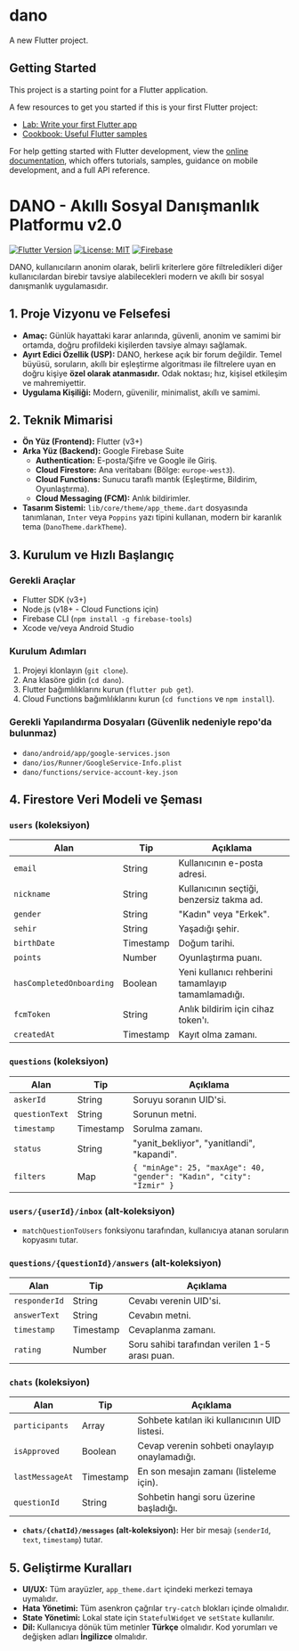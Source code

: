 # dano

A new Flutter project.

## Getting Started

This project is a starting point for a Flutter application.

A few resources to get you started if this is your first Flutter project:

- [Lab: Write your first Flutter app](https://docs.flutter.dev/get-started/codelab)
- [Cookbook: Useful Flutter samples](https://docs.flutter.dev/cookbook)

For help getting started with Flutter development, view the
[online documentation](https://docs.flutter.dev/), which offers tutorials,
samples, guidance on mobile development, and a full API reference.

# DANO - Akıllı Sosyal Danışmanlık Platformu v2.0

[![Flutter Version](https://img.shields.io/badge/Flutter-3.x-blue.svg)](https://flutter.dev)
[![License: MIT](https://img.shields.io/badge/License-MIT-yellow.svg)](https://opensource.org/licenses/MIT)
[![Firebase](https://img.shields.io/badge/Backend-Firebase-orange.svg)](https://firebase.google.com)

DANO, kullanıcıların anonim olarak, belirli kriterlere göre filtreledikleri diğer kullanıcılardan birebir tavsiye alabilecekleri modern ve akıllı bir sosyal danışmanlık uygulamasıdır.

## 1. Proje Vizyonu ve Felsefesi
- **Amaç:** Günlük hayattaki karar anlarında, güvenli, anonim ve samimi bir ortamda, doğru profildeki kişilerden tavsiye almayı sağlamak.
- **Ayırt Edici Özellik (USP):** DANO, herkese açık bir forum değildir. Temel büyüsü, soruların, akıllı bir eşleştirme algoritması ile filtrelere uyan en doğru kişiye **özel olarak atanmasıdır.** Odak noktası; hız, kişisel etkileşim ve mahremiyettir.
- **Uygulama Kişiliği:** Modern, güvenilir, minimalist, akıllı ve samimi.

## 2. Teknik Mimarisi
- **Ön Yüz (Frontend):** Flutter (v3+)
- **Arka Yüz (Backend):** Google Firebase Suite
  - **Authentication:** E-posta/Şifre ve Google ile Giriş.
  - **Cloud Firestore:** Ana veritabanı (Bölge: `europe-west3`).
  - **Cloud Functions:** Sunucu taraflı mantık (Eşleştirme, Bildirim, Oyunlaştırma).
  - **Cloud Messaging (FCM):** Anlık bildirimler.
- **Tasarım Sistemi:** `lib/core/theme/app_theme.dart` dosyasında tanımlanan, `Inter` veya `Poppins` yazı tipini kullanan, modern bir karanlık tema (`DanoTheme.darkTheme`).

## 3. Kurulum ve Hızlı Başlangıç

### Gerekli Araçlar
- Flutter SDK (v3+)
- Node.js (v18+ - Cloud Functions için)
- Firebase CLI (`npm install -g firebase-tools`)
- Xcode ve/veya Android Studio

### Kurulum Adımları
1. Projeyi klonlayın (`git clone`).
2. Ana klasöre gidin (`cd dano`).
3. Flutter bağımlılıklarını kurun (`flutter pub get`).
4. Cloud Functions bağımlılıklarını kurun (`cd functions` ve `npm install`).

### Gerekli Yapılandırma Dosyaları (Güvenlik nedeniyle repo'da bulunmaz)
- `dano/android/app/google-services.json`
- `dano/ios/Runner/GoogleService-Info.plist`
- `dano/functions/service-account-key.json`

## 4. Firestore Veri Modeli ve Şeması

### `users` (koleksiyon)
| Alan | Tip | Açıklama |
|---|---|---|
| `email` | String | Kullanıcının e-posta adresi. |
| `nickname` | String | Kullanıcının seçtiği, benzersiz takma ad. |
| `gender` | String | "Kadın" veya "Erkek". |
| `sehir` | String | Yaşadığı şehir. |
| `birthDate` | Timestamp | Doğum tarihi. |
| `points` | Number | Oyunlaştırma puanı. |
| `hasCompletedOnboarding`| Boolean | Yeni kullanıcı rehberini tamamlayıp tamamlamadığı. |
| `fcmToken` | String | Anlık bildirim için cihaz token'ı. |
| `createdAt` | Timestamp | Kayıt olma zamanı. |

### `questions` (koleksiyon)
| Alan | Tip | Açıklama |
|---|---|---|
| `askerId` | String | Soruyu soranın UID'si. |
| `questionText` | String | Sorunun metni. |
| `timestamp` | Timestamp | Sorulma zamanı. |
| `status` | String | "yanit_bekliyor", "yanitlandi", "kapandi". |
| `filters` | Map | `{ "minAge": 25, "maxAge": 40, "gender": "Kadın", "city": "İzmir" }` |

### `users/{userId}/inbox` (alt-koleksiyon)
- `matchQuestionToUsers` fonksiyonu tarafından, kullanıcıya atanan soruların kopyasını tutar.

### `questions/{questionId}/answers` (alt-koleksiyon)
| Alan | Tip | Açıklama |
|---|---|---|
| `responderId` | String | Cevabı verenin UID'si. |
| `answerText` | String | Cevabın metni. |
| `timestamp` | Timestamp | Cevaplanma zamanı. |
| `rating` | Number | Soru sahibi tarafından verilen 1-5 arası puan. |

### `chats` (koleksiyon)
| Alan | Tip | Açıklama |
|---|---|---|
| `participants` | Array<String> | Sohbete katılan iki kullanıcının UID listesi. |
| `isApproved` | Boolean | Cevap verenin sohbeti onaylayıp onaylamadığı. |
| `lastMessageAt` | Timestamp | En son mesajın zamanı (listeleme için). |
| `questionId` | String | Sohbetin hangi soru üzerine başladığı. |

- **`chats/{chatId}/messages` (alt-koleksiyon):** Her bir mesajı (`senderId`, `text`, `timestamp`) tutar.

## 5. Geliştirme Kuralları
- **UI/UX:** Tüm arayüzler, `app_theme.dart` içindeki merkezi temaya uymalıdır.
- **Hata Yönetimi:** Tüm asenkron çağrılar `try-catch` blokları içinde olmalıdır.
- **State Yönetimi:** Lokal state için `StatefulWidget` ve `setState` kullanılır.
- **Dil:** Kullanıcıya dönük tüm metinler **Türkçe** olmalıdır. Kod yorumları ve değişken adları **İngilizce** olmalıdır.